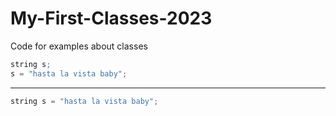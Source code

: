 # My-First-Classes-2023
Code for examples about classes

```c++
string s;
s = "hasta la vista baby";

```
---

```c++
string s = "hasta la vista baby";

```